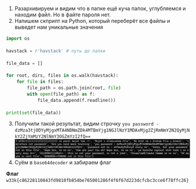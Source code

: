 1. Разархивируем и видим что в папке ещё куча папок, углубляемся и находим файл. Но в файте пароля нет.
2. Напишем скприпт на Python, который переберёт все файлы и выведет нам уникальные значения
```python
import os

havstack = r'havstack' # путь до папки

file_data = []

for root, dirs, files in os.walk(havstack):
    for file in files:
        file_path = os.path.join(root, file)
        with open(file_path) as f:
            file_data.append(f.readline())

print(set(file_data))
```
3. Получили такой результат, видим строчку `you password - dzMza3tjODYyMjgxMTA4NDNmZDk4MTBmYjg1NGJlNzY1MDAxMjg2ZjRmNmY2N2QyMjNkY2ZjYmMzY2NlNmY3OGZmYzI2fQ==`
![img.png](images/img.png)
4. Суём в `base64decoder` и забираем флаг

**Флаг** `w33k{c86228110843fd9810fb854be765001286f4f6f67d223dcfcbc3cce6f78ffc26}`